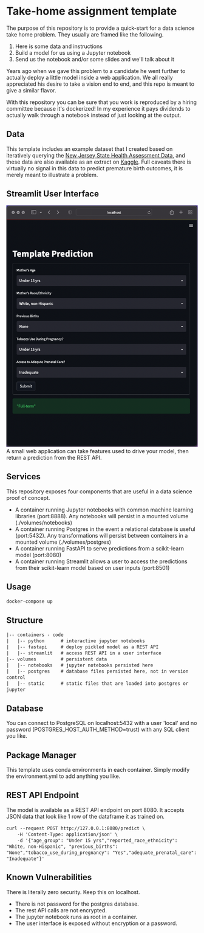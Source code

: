# Take-home assignment template

The purpose of this repository is to provide a quick-start for a data science take home problem.  They usually are framed like the following.
1. Here is some data and instructions  
2. Build a model for us using a Jupyter notebook  
3. Send us the notebook and/or some slides and we'll talk about it  

Years ago when we gave this problem to a candidate he went further to actually deploy a little model inside a web application.  We all really appreciated his desire to take a vision end to end, and this repo is meant to give a similar flavor.

With this repository you can be sure that you work is reproduced by a hiring committee because it's dockerized!  In my experience it pays dividends to actually walk through a notebook instead of just looking at the output.

## Data

This template includes an example dataset that I created based on iteratively querying the [New Jersey State Health Assessment Data](https://www-doh.state.nj.us/doh-shad/query/builder/birth/PretermAllCnty/Preterm.html), and these data are also available as an extract on [Kaggle](https://www.kaggle.com/datasets/natesutton/njpretermbirths).  Full caveats there is virtually no signal in this data to predict premature birth outcomes, it is merely meant to illustrate a problem.

## Streamlit User Interface

![](./resources/streamlit.png)
A small web application can take features used to drive your model, then return a prediction from the REST API. 

## Services

This repository exposes four components that are useful in a data science proof of concept.
- A container running Jupyter notebooks with common machine learning libraries (port:8888).  Any notebooks will persist in a mounted volume (./volumes/notebooks)
- A container running Postgres in the event a relational database is useful (port:5432).  Any transformations will persist between containers in a mounted volume (./volumes/postgres)
- A container running FastAPI to serve predictions from a scikit-learn model (port:8080)
- A container running Streamlit allows a user to access the predictions from their scikit-learn model based on user inputs (port:8501)

## Usage
```
docker-compose up 
```

## Structure
```
|-- containers - code
|   |-- python      # interactive jupyter notebooks
|   |-- fastapi     # deploy pickled model as a REST API 
|   |-- streamlit   # access REST API in a user interface 
|-- volumes         # persistent data
|   |-- notebooks   # jupyter notebooks persisted here
|   |-- postgres    # database files persisted here, not in version control
|   |-- static      # static files that are loaded into postgres or jupyter
```

## Database

You can connect to PostgreSQL on localhost:5432 with a user 'local' and no password (POSTGRES_HOST_AUTH_METHOD=trust) with any SQL client you like.

## Package Manager

This template uses conda environments in each container.  Simply modify the environment.yml to add anything you like.

## REST API Endpoint

The model is available as a REST API endpoint on port 8080.  It accepts JSON data that look like 1 row of the dataframe it as trained on. 
```
curl --request POST http://127.0.0.1:8080/predict \
    -H 'Content-Type: application/json' \
    -d '{"age_group": "Under 15 yrs","reported_race_ethnicity": "White, non-Hispanic", "previous_births": "None","tobacco_use_during_pregnancy": "Yes","adequate_prenatal_care": "Inadequate"}'
```

## Known Vulnerabilities
There is literally zero security.  Keep this on localhost.
- There is not password for the postgres database.
- The rest API calls are not encrypted.
- The jupyter notebook runs as root in a container.
- The user interface is exposed without encryption or a password.
